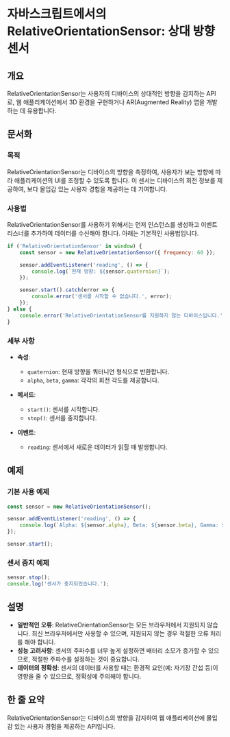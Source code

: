 <!--
Meta Description: # 자바스크립트에서의 RelativeOrientationSensor: 상대 방향 센서 ## 개요 RelativeOrientationSensor는 사용자의 디바이스의 상대적인 방향을 감지하는 API로, 웹 애플리케이션에서 3D 환경을 구현하거나 AR(Augmented R...
Meta Keywords: sensor, console, relativeorientationsensor, relativeorientationsensor는, 디바이스의
-->

# 자바스크립트에서의 RelativeOrientationSensor: 상대 방향 센서

## 개요
RelativeOrientationSensor는 사용자의 디바이스의 상대적인 방향을 감지하는 API로, 웹 애플리케이션에서 3D 환경을 구현하거나 AR(Augmented Reality) 앱을 개발하는 데 유용합니다.

## 문서화
### 목적
RelativeOrientationSensor는 디바이스의 방향을 측정하여, 사용자가 보는 방향에 따라 애플리케이션의 UI를 조정할 수 있도록 합니다. 이 센서는 디바이스의 회전 정보를 제공하여, 보다 몰입감 있는 사용자 경험을 제공하는 데 기여합니다.

### 사용법
RelativeOrientationSensor를 사용하기 위해서는 먼저 인스턴스를 생성하고 이벤트 리스너를 추가하여 데이터를 수신해야 합니다. 아래는 기본적인 사용법입니다.

```javascript
if ('RelativeOrientationSensor' in window) {
    const sensor = new RelativeOrientationSensor({ frequency: 60 });

    sensor.addEventListener('reading', () => {
        console.log(`현재 방향: ${sensor.quaternion}`);
    });

    sensor.start().catch(error => {
        console.error('센서를 시작할 수 없습니다.', error);
    });
} else {
    console.error('RelativeOrientationSensor를 지원하지 않는 디바이스입니다.');
}
```

### 세부 사항
- **속성**:
  - `quaternion`: 현재 방향을 쿼터니언 형식으로 반환합니다.
  - `alpha`, `beta`, `gamma`: 각각의 회전 각도를 제공합니다.
  
- **메서드**:
  - `start()`: 센서를 시작합니다.
  - `stop()`: 센서를 중지합니다.

- **이벤트**:
  - `reading`: 센서에서 새로운 데이터가 읽힐 때 발생합니다.

## 예제
### 기본 사용 예제
```javascript
const sensor = new RelativeOrientationSensor();

sensor.addEventListener('reading', () => {
    console.log(`Alpha: ${sensor.alpha}, Beta: ${sensor.beta}, Gamma: ${sensor.gamma}`);
});

sensor.start();
```

### 센서 중지 예제
```javascript
sensor.stop();
console.log('센서가 중지되었습니다.');
```

## 설명
- **일반적인 오류**: RelativeOrientationSensor는 모든 브라우저에서 지원되지 않습니다. 최신 브라우저에서만 사용할 수 있으며, 지원되지 않는 경우 적절한 오류 처리를 해야 합니다.
- **성능 고려사항**: 센서의 주파수를 너무 높게 설정하면 배터리 소모가 증가할 수 있으므로, 적절한 주파수를 설정하는 것이 중요합니다.
- **데이터의 정확성**: 센서의 데이터를 사용할 때는 환경적 요인(예: 자기장 간섭 등)이 영향을 줄 수 있으므로, 정확성에 주의해야 합니다.

## 한 줄 요약
RelativeOrientationSensor는 디바이스의 방향을 감지하여 웹 애플리케이션에 몰입감 있는 사용자 경험을 제공하는 API입니다.